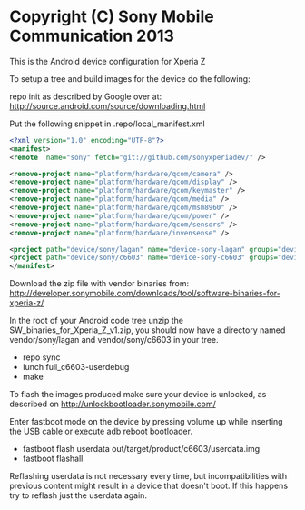 Copyright (C) Sony Mobile Communication 2013
============================================

This is the Android device configuration for Xperia Z

To setup a tree and build images for the device do the following:

repo init as described by Google over at:
http://source.android.com/source/downloading.html

Put the following snippet in .repo/local_manifest.xml

```xml
<?xml version="1.0" encoding="UTF-8"?>
<manifest>
<remote  name="sony" fetch="git://github.com/sonyxperiadev/" />

<remove-project name="platform/hardware/qcom/camera" />
<remove-project name="platform/hardware/qcom/display" />
<remove-project name="platform/hardware/qcom/keymaster" />
<remove-project name="platform/hardware/qcom/media" />
<remove-project name="platform/hardware/qcom/msm8960" />
<remove-project name="platform/hardware/qcom/power" />
<remove-project name="platform/hardware/qcom/sensors" />
<remove-project name="platform/hardware/invensense" />

<project path="device/sony/lagan" name="device-sony-lagan" groups="device" revision="master" />
<project path="device/sony/c6603" name="device-sony-c6603" groups="device" revision="master" />
</manifest>
```

Download the zip file with vendor binaries from:
http://developer.sonymobile.com/downloads/tool/software-binaries-for-xperia-z/

In the root of your Android code tree unzip the SW_binaries_for_Xperia_Z_v1.zip,
you should now have a directory named vendor/sony/lagan and vendor/sony/c6603 in your tree.

* repo sync
* lunch full_c6603-userdebug
* make

To flash the images produced make sure your device is unlocked, as described on
http://unlockbootloader.sonymobile.com/

Enter fastboot mode on the device by pressing volume up while inserting the USB
cable or execute adb reboot bootloader.

* fastboot flash userdata out/target/product/c6603/userdata.img
* fastboot flashall

Reflashing userdata is not necessary every time, but incompatibilities with
previous content might result in a device that doesn't boot. If this happens
try to reflash just the userdata again.
